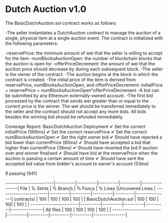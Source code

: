 # Dutch Auction v1.0

The BasicDutchAuction.sol contract works as follows:

-The seller instantiates a DutchAuction contract to manage the auction of a single, physical item at a single auction event. The contract is initialized with the following parameters:

-reservePrice: the minimum amount of wei that the seller is willing to accept for the item
-numBlocksAuctionOpen: the number of blockchain blocks that the auction is open for
-offerPriceDecrement: the amount of wei that the auction price should decrease by during each subsequent block.
-The seller is the owner of the contract.
-The auction begins at the block in which the contract is created.
-The initial price of the item is derived from reservePrice, numBlocksAuctionOpen, and offerPriceDecrement: initialPrice = reservePrice + numBlocksAuctionOpen\*offerPriceDecrement
-A bid can be submitted by any Ethereum externally-owned account.
-The first bid processed by the contract that sends wei greater than or equal to the current price is the winner. The wei should be transferred immediately to the seller and the contract should not accept any more bids. All bids besides the winning bid should be refunded immediately.

Coverage Report:
 BasicDutchAuction
    Deployment
      ✔ Set the correct initialPrice (569ms)
      ✔ Set the correct reservePrice
      ✔ Set the correct numBlocksAuctionOpen
      ✔ Set the right owner
    bid
      ✔ Should have rejected a bid lower than currentPrice (80ms)
      ✔ Should have accepted a bid that higher than currentPrice (38ms)
      ✔ Should have reverted the bid if auction over and winner finalised
      ✔ Should have bid at the reservePrice when the auction is passing a certain amount of time
      ✔ Should have sent the accepted bid value from bidder's account to owner's account (53ms)

9 passing (941)

------------------------|----------|----------|----------|----------|----------------|
File                    |  % Stmts | % Branch |  % Funcs |  % Lines |Uncovered Lines |
------------------------|----------|----------|----------|----------|----------------|
 contracts/             |      100 |      100 |      100 |      100 |                |
  BasicDutchAuction.sol |      100 |      100 |      100 |      100 |                |
------------------------|----------|----------|----------|----------|----------------|
All files               |      100 |      100 |      100 |      100 |                |
------------------------|----------|----------|----------|----------|----------------|